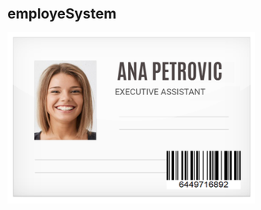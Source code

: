 # employeSystem
<img src="https://github.com/rile037/employeSystem/blob/main/dokument.png" width="500"/>

